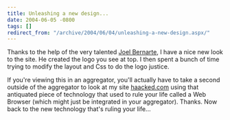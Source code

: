 ```yaml
---
title: Unleashing a new design...
date: 2004-06-05 -0800
tags: []
redirect_from: "/archive/2004/06/04/unleashing-a-new-design.aspx/"
---
```


Thanks to the help of the very talented [Joel
Bernarte](http://jbernarte.com/), I have a nice new look to the site. He
created the logo you see at top. I then spent a bunch of time trying to
modify the layout and Css to do the logo justice.

If you're viewing this in an aggregator, you'll actually have to take a
second outside of the aggregator to look at my site
[haacked.com](https://haacked.com/) using that antiquated piece of
technology that used to rule your life called a Web Browser (which might
just be integrated in your aggregator). Thanks. Now back to the new
technology that's ruling your life...

